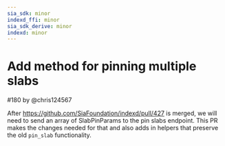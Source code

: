 ```yaml
---
sia_sdk: minor
indexd_ffi: minor
sia_sdk_derive: minor
indexd: minor
---
```


# Add method for pinning multiple slabs

#180 by @chris124567

After https://github.com/SiaFoundation/indexd/pull/427 is merged, we will need to send an array of SlabPinParams to the pin slabs endpoint.  This PR makes the changes needed for that and also adds in helpers that preserve the old `pin_slab` functionality.

